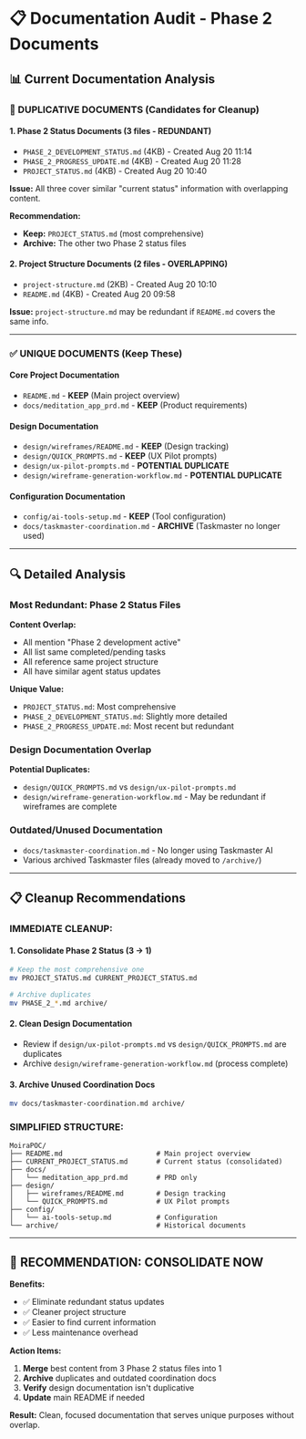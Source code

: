 # 📋 Documentation Audit - Phase 2 Documents

## 📊 **Current Documentation Analysis**

### **🚨 DUPLICATIVE DOCUMENTS (Candidates for Cleanup)**

#### **1. Phase 2 Status Documents (3 files - REDUNDANT)**
- `PHASE_2_DEVELOPMENT_STATUS.md` (4KB) - Created Aug 20 11:14
- `PHASE_2_PROGRESS_UPDATE.md` (4KB) - Created Aug 20 11:28  
- `PROJECT_STATUS.md` (4KB) - Created Aug 20 10:40

**Issue:** All three cover similar "current status" information with overlapping content.

**Recommendation:** 
- **Keep:** `PROJECT_STATUS.md` (most comprehensive)
- **Archive:** The other two Phase 2 status files

#### **2. Project Structure Documents (2 files - OVERLAPPING)**
- `project-structure.md` (2KB) - Created Aug 20 10:10
- `README.md` (4KB) - Created Aug 20 09:58

**Issue:** `project-structure.md` may be redundant if `README.md` covers the same info.

---

### **✅ UNIQUE DOCUMENTS (Keep These)**

#### **Core Project Documentation**
- `README.md` - **KEEP** (Main project overview)
- `docs/meditation_app_prd.md` - **KEEP** (Product requirements)

#### **Design Documentation**
- `design/wireframes/README.md` - **KEEP** (Design tracking)
- `design/QUICK_PROMPTS.md` - **KEEP** (UX Pilot prompts)
- `design/ux-pilot-prompts.md` - **POTENTIAL DUPLICATE**
- `design/wireframe-generation-workflow.md` - **POTENTIAL DUPLICATE**

#### **Configuration Documentation**  
- `config/ai-tools-setup.md` - **KEEP** (Tool configuration)
- `docs/taskmaster-coordination.md` - **ARCHIVE** (Taskmaster no longer used)

---

## 🔍 **Detailed Analysis**

### **Most Redundant: Phase 2 Status Files**

**Content Overlap:**
- All mention "Phase 2 development active"
- All list same completed/pending tasks
- All reference same project structure
- All have similar agent status updates

**Unique Value:**
- `PROJECT_STATUS.md`: Most comprehensive
- `PHASE_2_DEVELOPMENT_STATUS.md`: Slightly more detailed
- `PHASE_2_PROGRESS_UPDATE.md`: Most recent but redundant

### **Design Documentation Overlap**

**Potential Duplicates:**
- `design/QUICK_PROMPTS.md` vs `design/ux-pilot-prompts.md`
- `design/wireframe-generation-workflow.md` - May be redundant if wireframes are complete

### **Outdated/Unused Documentation**
- `docs/taskmaster-coordination.md` - No longer using Taskmaster AI
- Various archived Taskmaster files (already moved to `/archive/`)

---

## 📋 **Cleanup Recommendations**

### **IMMEDIATE CLEANUP:**

#### **1. Consolidate Phase 2 Status (3 → 1)**
```bash
# Keep the most comprehensive one
mv PROJECT_STATUS.md CURRENT_PROJECT_STATUS.md

# Archive duplicates
mv PHASE_2_*.md archive/
```

#### **2. Clean Design Documentation**
- Review if `design/ux-pilot-prompts.md` vs `design/QUICK_PROMPTS.md` are duplicates
- Archive `design/wireframe-generation-workflow.md` (process complete)

#### **3. Archive Unused Coordination Docs**
```bash
mv docs/taskmaster-coordination.md archive/
```

### **SIMPLIFIED STRUCTURE:**
```
MoiraPOC/
├── README.md                       # Main project overview
├── CURRENT_PROJECT_STATUS.md       # Current status (consolidated)
├── docs/
│   └── meditation_app_prd.md       # PRD only
├── design/
│   ├── wireframes/README.md        # Design tracking
│   └── QUICK_PROMPTS.md            # UX Pilot prompts
├── config/
│   └── ai-tools-setup.md           # Configuration
└── archive/                        # Historical documents
```

---

## 🎯 **RECOMMENDATION: CONSOLIDATE NOW**

**Benefits:**
- ✅ Eliminate redundant status updates
- ✅ Cleaner project structure  
- ✅ Easier to find current information
- ✅ Less maintenance overhead

**Action Items:**
1. **Merge** best content from 3 Phase 2 status files into 1
2. **Archive** duplicates and outdated coordination docs
3. **Verify** design documentation isn't duplicative
4. **Update** main README if needed

**Result:** Clean, focused documentation that serves unique purposes without overlap.
